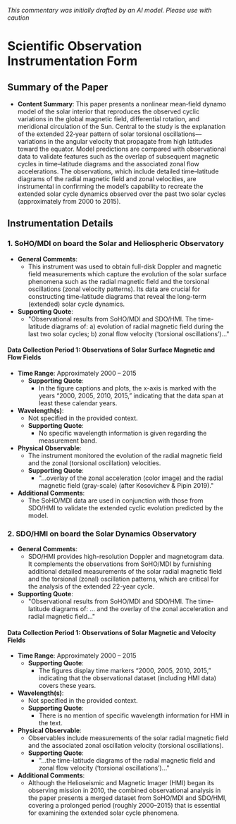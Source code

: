_This commentary was initially drafted by an AI model. Please use with caution_

# Scientific Observation Instrumentation Form

## Summary of the Paper
- **Content Summary**: This paper presents a nonlinear mean‐field dynamo model of the solar interior that reproduces the observed cyclic variations in the global magnetic field, differential rotation, and meridional circulation of the Sun. Central to the study is the explanation of the extended 22‐year pattern of solar torsional oscillations—variations in the angular velocity that propagate from high latitudes toward the equator. Model predictions are compared with observational data to validate features such as the overlap of subsequent magnetic cycles in time–latitude diagrams and the associated zonal flow accelerations. The observations, which include detailed time–latitude diagrams of the radial magnetic field and zonal velocities, are instrumental in confirming the model’s capability to recreate the extended solar cycle dynamics observed over the past two solar cycles (approximately from 2000 to 2015).

## Instrumentation Details

### 1. SoHO/MDI on board the Solar and Heliospheric Observatory
- **General Comments**:
   - This instrument was used to obtain full-disk Doppler and magnetic field measurements which capture the evolution of the solar surface phenomena such as the radial magnetic field and the torsional oscillations (zonal velocity patterns). Its data are crucial for constructing time–latitude diagrams that reveal the long-term (extended) solar cycle dynamics.
- **Supporting Quote**: 
   - "Observational results from SoHO/MDI and SDO/HMI. The time-latitude diagrams of: a) evolution of radial magnetic field during the last two solar cycles; b) zonal flow velocity (‘torsional oscillations’)..."
   
#### Data Collection Period 1: Observations of Solar Surface Magnetic and Flow Fields
- **Time Range**: Approximately 2000 – 2015  
   - **Supporting Quote**:  
     - In the figure captions and plots, the x-axis is marked with the years “2000, 2005, 2010, 2015,” indicating that the data span at least these calendar years.
- **Wavelength(s)**:  
   - Not specified in the provided context.
   - **Supporting Quote**:  
     - No specific wavelength information is given regarding the measurement band.
- **Physical Observable**:  
   - The instrument monitored the evolution of the radial magnetic field and the zonal (torsional oscillation) velocities.
   - **Supporting Quote**:  
     - "…overlay of the zonal acceleration (color image) and the radial magnetic field (gray-scale) (after Kosovichev & Pipin 2019)."
- **Additional Comments**:  
   - The SoHO/MDI data are used in conjunction with those from SDO/HMI to validate the extended cyclic evolution predicted by the model.

### 2. SDO/HMI on board the Solar Dynamics Observatory
- **General Comments**:
   - SDO/HMI provides high-resolution Doppler and magnetogram data. It complements the observations from SoHO/MDI by furnishing additional detailed measurements of the solar radial magnetic field and the torsional (zonal) oscillation patterns, which are critical for the analysis of the extended 22-year cycle.
- **Supporting Quote**: 
   - "Observational results from SoHO/MDI and SDO/HMI. The time-latitude diagrams of: ... and the overlay of the zonal acceleration and radial magnetic field..."
   
#### Data Collection Period 1: Observations of Solar Magnetic and Velocity Fields
- **Time Range**: Approximately 2000 – 2015  
   - **Supporting Quote**:  
     - The figures display time markers “2000, 2005, 2010, 2015,” indicating that the observational dataset (including HMI data) covers these years.
- **Wavelength(s)**:  
   - Not specified in the provided context.
   - **Supporting Quote**:  
     - There is no mention of specific wavelength information for HMI in the text.
- **Physical Observable**:  
   - Observables include measurements of the solar radial magnetic field and the associated zonal oscillation velocity (torsional oscillations).
   - **Supporting Quote**:  
     - "…the time-latitude diagrams of the radial magnetic field and zonal flow velocity (‘torsional oscillations’)..."
- **Additional Comments**:  
   - Although the Helioseismic and Magnetic Imager (HMI) began its observing mission in 2010, the combined observational analysis in the paper presents a merged dataset from SoHO/MDI and SDO/HMI, covering a prolonged period (roughly 2000–2015) that is essential for examining the extended solar cycle phenomena.
